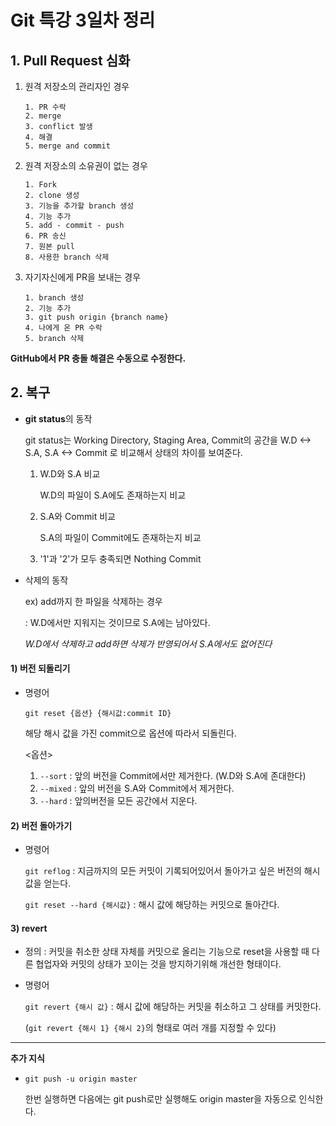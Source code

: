 # Git 특강 3일차 정리

## 1. Pull Request 심화

1. 원격 저장소의 관리자인 경우

   ```
   1. PR 수락 
   2. merge
   3. conflict 발생
   4. 해결
   5. merge and commit
   ```

2. 원격 저장소의 소유권이 없는 경우

   ```
   1. Fork
   2. clone 생성
   3. 기능을 추가할 branch 생성
   4. 기능 추가
   5. add - commit - push
   6. PR 송신
   7. 원본 pull
   8. 사용한 branch 삭제
   ```

3. 자기자신에게 PR을 보내는 경우

   ```
   1. branch 생성
   2. 기능 추가
   3. git push origin {branch name}
   4. 나에게 온 PR 수락
   5. branch 삭제
   ```
   

**GitHub에서 PR 충돌 해결은 수동으로 수정한다.**



## 2. 복구

- **git status**의 동작

  git status는 Working Directory, Staging Area, Commit의 공간을 W.D <-> S.A, S.A <-> Commit 로 비교해서 상태의 차이를 보여준다.

  1. W.D와 S.A 비교

     W.D의 파일이 S.A에도 존재하는지 비교

  2. S.A와 Commit 비교

     S.A의 파일이 Commit에도 존재하는지 비교

  3. '1'과 '2'가 모두 충족되면 Nothing Commit

- 삭제의 동작

  ex) add까지 한 파일을 삭제하는 경우

  : W.D에서만 지워지는 것이므로 S.A에는 남아있다.

  *W.D에서 삭제하고 add하면 삭제가 반영되어서 S.A에서도 없어진다*

#### 1) 버전 되돌리기

- 명령어

  ``git reset {옵션} {해시값:commit ID}``

  해당 해시 값을 가진 commit으로 옵션에 따라서 되돌린다.

  <옵션>

  1. ``--sort`` : 앞의 버전을 Commit에서만 제거한다. (W.D와 S.A에 존대한다)
  2. ``--mixed`` : 앞의 버전을 S.A와 Commit에서 제거한다.
  3. ``--hard`` : 앞의버전을 모든 공간에서 지운다.

#### 2) 버전 돌아가기

- 명령어

  ``git reflog`` : 지금까지의 모든 커밋이 기록되어있어서 돌아가고 싶은 버전의 해시 값을 얻는다.

  ``git reset --hard {해시값}`` : 해시 값에 해당하는 커밋으로 돌아간다.

#### 3) revert

-  정의 : 커밋을 취소한 상태 자체를 커밋으로 올리는 기능으로 reset을 사용할 때 다른 협업자와 커밋의 상태가 꼬이는 것을 방지하기위해 개선한 형태이다.

- 명령어

  ``git revert {해시 값}`` : 해시 값에 해당하는 커밋을 취소하고 그 상태를 커밋한다.

  (``git revert {해시 1} {해시 2}``의 형태로 여러 개를 지정할 수 있다)

---

**추가 지식**

- ``git push -u origin master`` 

  한번 실행하면 다음에는 git push로만 실행해도 origin master을 자동으로 인식한다.
